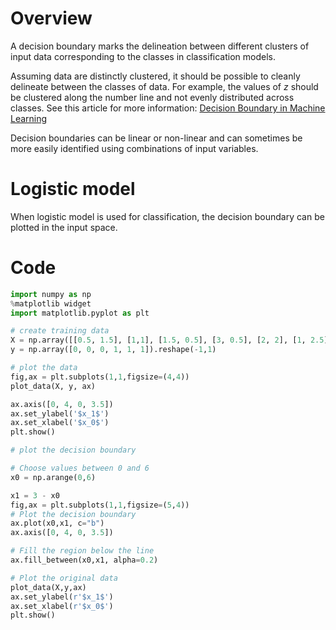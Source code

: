 # Overview
A decision boundary marks the delineation between different clusters of input data corresponding to the classes in classification models.

Assuming data are distinctly clustered, it should be possible to cleanly delineate between the classes of data. For example, the values of $z$ should be clustered along the number line and not evenly distributed across classes. See this article for more information: [Decision Boundary in Machine Learning](https://thecleverprogrammer.com/2020/07/29/decision-boundary-in-machine-learning/)

Decision boundaries can be linear or non-linear and can sometimes be more easily identified using combinations of input variables.

# Logistic model
When logistic model is used for classification, the decision boundary can be plotted in the input space.

# Code

```python
import numpy as np
%matplotlib widget
import matplotlib.pyplot as plt

# create training data
X = np.array([[0.5, 1.5], [1,1], [1.5, 0.5], [3, 0.5], [2, 2], [1, 2.5]])
y = np.array([0, 0, 0, 1, 1, 1]).reshape(-1,1) 

# plot the data
fig,ax = plt.subplots(1,1,figsize=(4,4))
plot_data(X, y, ax)

ax.axis([0, 4, 0, 3.5])
ax.set_ylabel('$x_1$')
ax.set_xlabel('$x_0$')
plt.show()

# plot the decision boundary

# Choose values between 0 and 6
x0 = np.arange(0,6)

x1 = 3 - x0
fig,ax = plt.subplots(1,1,figsize=(5,4))
# Plot the decision boundary
ax.plot(x0,x1, c="b")
ax.axis([0, 4, 0, 3.5])

# Fill the region below the line
ax.fill_between(x0,x1, alpha=0.2)

# Plot the original data
plot_data(X,y,ax)
ax.set_ylabel(r'$x_1$')
ax.set_xlabel(r'$x_0$')
plt.show()

```
